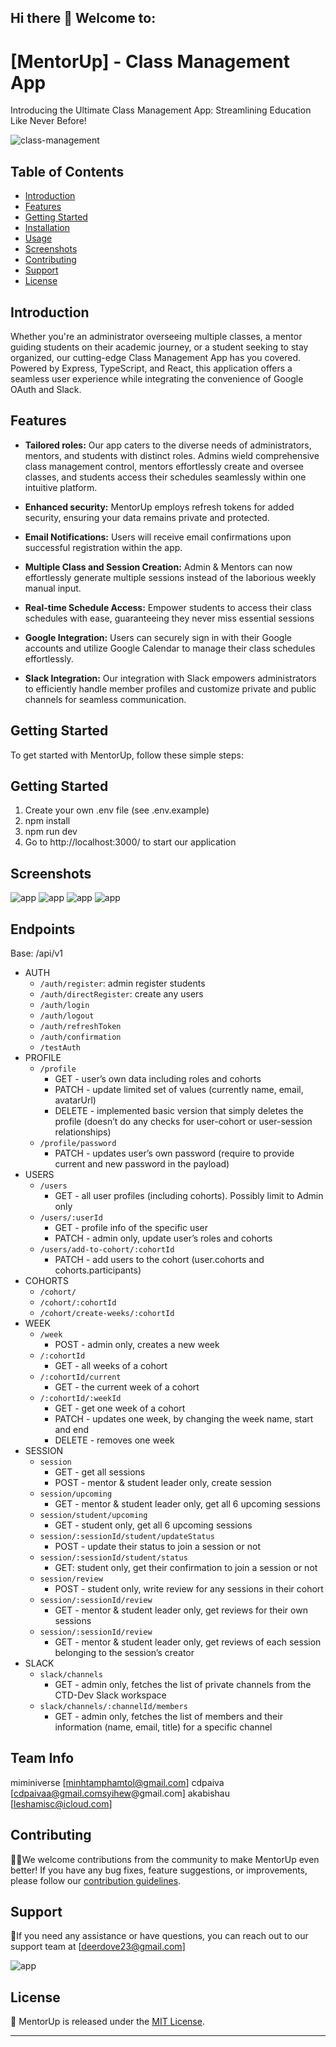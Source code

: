 ## Hi there 👋 Welcome to:

# [MentorUp] - Class Management App

Introducing the Ultimate Class Management App: Streamlining Education Like Never Before!

<div>
<img src="" alt="class-management"  />
</div>

## Table of Contents

- [Introduction](#introduction)
- [Features](#features)
- [Getting Started](#getting-started)
- [Installation](#installation)
- [Usage](#usage)
- [Screenshots](#screenshots)
- [Contributing](#contributing)
- [Support](#support)
- [License](#license)

## Introduction

Whether you're an administrator overseeing multiple classes, a mentor guiding students on their academic journey, or a student seeking to stay organized, our cutting-edge Class Management App has you covered. Powered by Express, TypeScript, and React, this application offers a seamless user experience while integrating the convenience of Google OAuth and Slack.

## Features

- **Tailored roles:** Our app caters to the diverse needs of administrators, mentors, and students with distinct roles. Admins wield comprehensive class management control, mentors effortlessly create and oversee classes, and students access their schedules seamlessly within one intuitive platform.

- **Enhanced security:** MentorUp employs refresh tokens for added security, ensuring your data remains private and protected.

- **Email Notifications:** Users will receive email confirmations upon successful registration within the app.

- **Multiple Class and Session Creation:** Admin & Mentors can now effortlessly generate multiple sessions instead of the laborious weekly manual input.

- **Real-time Schedule Access:** Empower students to access their class schedules with ease, guaranteeing they never miss essential sessions

- **Google Integration:**
  Users can securely sign in with their Google accounts and utilize Google Calendar to manage their class schedules effortlessly.
- **Slack Integration:**
  Our integration with Slack empowers administrators to efficiently handle member profiles and customize private and public channels for seamless communication.

## Getting Started

To get started with MentorUp, follow these simple steps:

## Getting Started

1. Create your own .env file (see .env.example)
2. npm install
3. npm run dev
4. Go to http://localhost:3000/ to start our application

## Screenshots

<div>
<img src="" alt="app"  />
<img src="" alt="app"  />
<img src="" alt="app"  />
<img src="" alt="app"  />
</div>

## Endpoints

Base: /api/v1

- AUTH
  - `/auth/register`: admin register students
  - `/auth/directRegister`: create any users
  - `/auth/login`
  - `/auth/logout`
  - `/auth/refreshToken`
  - `/auth/confirmation`
  - `/testAuth`
- PROFILE
  - `/profile`
    - GET - user’s own data including roles and cohorts
    - PATCH - update limited set of values (currently name, email, avatarUrl)
    - DELETE - implemented basic version that simply deletes the profile (doesn’t do any checks for user-cohort or user-session relationships)
  - `/profile/password`
    - PATCH - updates user’s own password (require to provide current and new password in the payload)
- USERS
  - `/users`
    - GET - all user profiles (including cohorts). Possibly limit to Admin only
  - `/users/:userId`
    - GET - profile info of the specific user
    - PATCH - admin only, update user’s roles and cohorts
  - `/users/add-to-cohort/:cohortId`
    - PATCH - add users to the cohort (user.cohorts and cohorts.participants)
- COHORTS
  - `/cohort/`
  - `/cohort/:cohortId`
  - `/cohort/create-weeks/:cohortId`
- WEEK
  - `/week`
    - POST - admin only, creates a new week
  - `/:cohortId`
    - GET - all weeks of a cohort
  - `/:cohortId/current`
    - GET - the current week of a cohort
  - `/:cohortId/:weekId`
    - GET - get one week of a cohort
    - PATCH - updates one week, by changing the week name, start and end
    - DELETE - removes one week
- SESSION
  - `session`
    - GET - get all sessions
    - POST - mentor & student leader only, create session
  - `session/upcoming`
    - GET - mentor & student leader only, get all 6 upcoming sessions
  - `session/student/upcoming`
    - GET - student only, get all 6 upcoming sessions
  - `session/:sessionId/student/updateStatus`
    - POST - update their status to join a session or not
  - `session/:sessionId/student/status`
    - GET: student only, get their confirmation to join a session or not
  - `session/review`
    - POST - student only, write review for any sessions in their cohort
  - `session/:sessionId/review`
    - GET - mentor & student leader only, get reviews for their own sessions
  - `session/:sessionId/review`
    - GET - mentor & student leader only, get reviews of each session belonging to the session’s creator
- SLACK
  - `slack/channels`
    - GET - admin only, fetches the list of private channels from the CTD-Dev Slack workspace
  - `slack/channels/:channelId/members`
    - GET - admin only, fetches the list of members and their information (name, email, title) for a specific channel

## Team Info

miminiverse [minhtamphamtol@gmail.com]
cdpaiva [cdpaivaa@gmail.comsyihew@gmail.com]
akabishau [leshamisc@icloud.com]

## Contributing

👩‍💻We welcome contributions from the community to make MentorUp even better! If you have any bug fixes, feature suggestions, or improvements, please follow our [contribution guidelines](CONTRIBUTING.md).

## Support

🍿If you need any assistance or have questions, you can reach out to our support team at [deerdove23@gmail.com]

<div>
<img src="https://www.educatorstechnology.com/wp-content/webp-express/webp-images/uploads/2023/05/Best-Tools-and-Apps-to-help-you-manage-your-class-1.png.webp" alt="app"  />
</div>

## License

🧙
MentorUp is released under the [MIT License](LICENSE).

---
